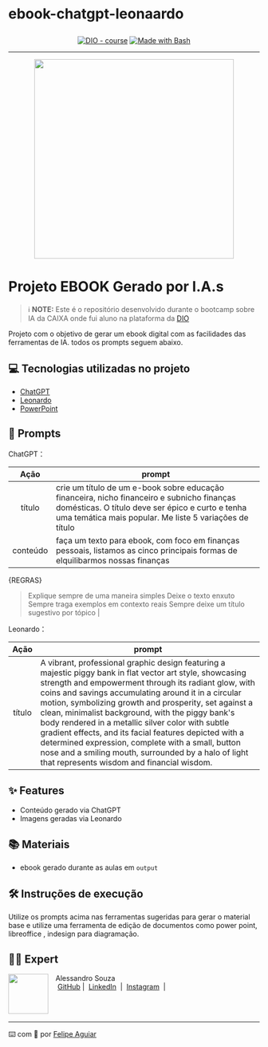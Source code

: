 # ebook-chatgpt-leonaardo<p align="center">

</p>


<p align="center">
<a href="https://dio.me/"><img src="https://img.shields.io/badge/DIO-Course-28DA77?logo=youtube" alt="DIO - course"></a>
<a href="https://www.gnu.org/software/bash/" title="Go to Bash homepage"><img src="https://img.shields.io/badge/Prompt-Project-blue?logo=gnu-bash&amp;logoColor=white" alt="Made with Bash"></a></p>

-------


<p align="center">
<img 
    src="./assets/cover.png"
    width="400"  
/>
</p>

# Projeto EBOOK Gerado por I.A.s


 > ℹ️ **NOTE:** Este é o repositório desenvolvido durante o bootcamp sobre IA da CAIXA onde fui aluno na plataforma da [DIO](https://dio.me)

Projeto com o objetivo de gerar um ebook digital com as facilidades das ferramentas de IA. todos os prompts
seguem abaixo.

## 💻 Tecnologias utilizadas no projeto

- [ChatGPT](https://chat.openai.com/) 
- [Leonardo](https://leonardo.ai)
- [PowerPoint](https://www.microsoft.com/en/microsoft-365/powerpoint)

## 🧠 Prompts


ChatGPT：

|   Ação   | prompt                                                                                                                                                                                                                                                                         |
| :------: | ------------------------------------------------------------------------------------------------------------------------------------------------------------------------------------------------------------------------------------------------------------------------------ |
|  título  | crie um título de um e-book sobre educação financeira, nicho financeiro e subnicho finanças domésticas. O título deve ser épico e curto e tenha uma temática mais popular. Me liste 5 variações de título                                                      |
| conteúdo | faça um texto para ebook, com foco em finanças pessoais, listamos as cinco principais formas de elquilibarmos nossas finanças

{REGRAS}
> Explique sempre de uma maneira simples
> Deixe o texto enxuto
> Sempre traga exemplos em contexto reais
> Sempre deixe um título sugestivo por tópico |


Leonardo：

|  Ação  | prompt                                                                                 |
| :----: | -------------------------------------------------------------------------------------- |
| título | A vibrant, professional graphic design featuring a majestic piggy bank in flat vector art style, showcasing strength and empowerment through its radiant glow, with coins and savings accumulating around it in a circular motion, symbolizing growth and prosperity, set against a clean, minimalist background, with the piggy bank's body rendered in a metallic silver color with subtle gradient effects, and its facial features depicted with a determined expression, complete with a small, button nose and a smiling mouth, surrounded by a halo of light that represents wisdom and financial wisdom. |

## ✨ Features

- Conteúdo gerado via ChatGPT
- Imagens geradas via Leonardo

## 📚 Materiais

- ebook gerado durante as aulas em `output`

## 🛠️ Instruções de execução

Utilize os prompts acima nas ferramentas sugeridas para gerar o material base e utilize uma ferramenta de edição de documentos como power point, libreoffice , indesign para diagramação.

## 👨‍💻 Expert

<p>
    <img 
      align=left 
      margin=10 
      width=80 
      src="https://avatars.githubusercontent.com/u/187227276?v=4"
    />
    <p>&nbsp&nbsp&nbspAlessandro Souza<br>
    &nbsp&nbsp&nbsp
    <a href="https://github.com/alessandro1706">
    GitHub</a>&nbsp;|&nbsp;
    <a href="https://linkedin.com/in/alessandrosouza-ti">LinkedIn</a>
&nbsp;|&nbsp;
    <a href="https://www.instagram.com/alessandrosouza-ce/">
    Instagram</a>
&nbsp;|&nbsp;</p>
</p>
<br/><br/>
<p>

---

⌨️ com 💜 por [Felipe Aguiar](https://github.com/felipeAguiarCode)
